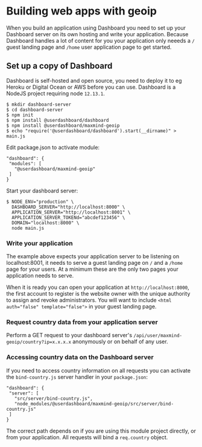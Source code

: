 # Building web apps with geoip

When you build an application using Dashboard you need to set up your Dashboard server on its own hosting and write your application.  Because Dashboard handles a lot of content for you your application only neeeds a `/` guest landing page and `/home` user application page to get started.

## Set up a copy of Dashboard

Dashboard is self-hosted and open source, you need to deploy it to eg Heroku or Digital Ocean or AWS before you can use.  Dashboard is a NodeJS project requiring node `12.13.1`.

    $ mkdir dashboard-server
    $ cd dashboard-server
    $ npm init
    $ npm install @userdashboard/dashboard
    $ npm install @userdashboard/maxmind-geoip
    $ echo "require('@userdashboard/dashboard').start(__dirname)" > main.js
    
Edit package.json to activate module:
    
    "dashboard": {
     "modules": [
       "@userdashboard/maxmind-geoip"
     ]
    }

Start your dashboard server:

    $ NODE_ENV="production" \
      DASHBOARD_SERVER="http://localhost:8000" \
      APPLICATION_SERVER="http://localhost:8001" \
      APPLICATION_SERVER_TOKENd="abcdef123456" \
      DOMAIN="localhost:8000" \
      node main.js

### Write your application

The example above expects your application server to be listening on localhost:8001, it needs to serve a guest landing page on `/` and a `/home` page for your users.  At a minimum these are the only two pages your application needs to serve.

When it is ready you can open your application at `http://localhost:8000`, the first account to register is the website owner with the unique authority to assign and revoke administrators.  You will want to include `<html auth="false" template="false">` in your guest landing page.

### Request country data from your application server

Perform a GET request to your dashboard server's `/api/user/maxmind-geoip/country?ip=x.x.x.x` anonymously or on behalf of any user.

### Accessing country data on the Dashboard server

If you need to access country information on all requests you can activate the `bind-country.js` server handler in your `package.json`:

    "dashboard": {
     "server": [
       "src/server/bind-country.js",
       "node_modules/@userdashboard/maxmind-geoip/src/server/bind-country.js"
     ]
    }

The correct path depends on if you are using this module project directly, or from your application.  All requests will bind a `req.country` object.
